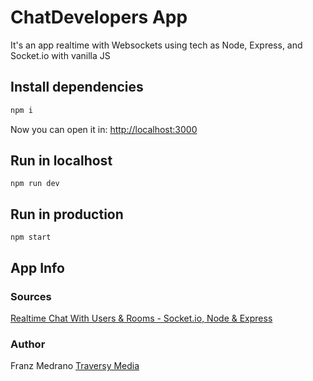 # ChatDevelopers App

It's an app realtime with Websockets using tech as Node, Express, and Socket.io with vanilla JS

## Install dependencies

```c
npm i
```

Now you can open it in: [http://localhost:3000](http://localhost:3000)

## Run in localhost

```
npm run dev
```

## Run in production

```
npm start
```

## App Info

### Sources

[Realtime Chat With Users & Rooms - Socket.io, Node & Express](https://www.youtube.com/watch?v=jD7FnbI76Hg)

### Author

Franz Medrano
[Traversy Media](https://www.traversymedia.com/)
